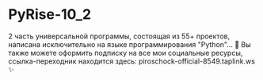 # PyRise-10_2
2 часть универсальной программы, состоящая из 55+ проектов, написана исключительно на языке программирования "Python"... 🥰 Вы также можете оформить подписку на все мои социальные ресурсы, ссылка-переходник находится здесь: piroschock-official-8549.taplink.ws ✨
